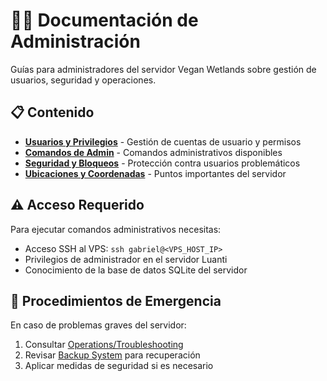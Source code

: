 # 👨‍💼 Documentación de Administración

Guías para administradores del servidor Vegan Wetlands sobre gestión de usuarios, seguridad y operaciones.

## 📋 Contenido

- **[Usuarios y Privilegios](usuarios-y-privilegios.md)** - Gestión de cuentas de usuario y permisos
- **[Comandos de Admin](comandos-admin.md)** - Comandos administrativos disponibles
- **[Seguridad y Bloqueos](seguridad-y-bloqueos.md)** - Protección contra usuarios problemáticos
- **[Ubicaciones y Coordenadas](ubicaciones-coordenadas.md)** - Puntos importantes del servidor

## ⚠️ Acceso Requerido

Para ejecutar comandos administrativos necesitas:
- Acceso SSH al VPS: `ssh gabriel@<VPS_HOST_IP>`
- Privilegios de administrador en el servidor Luanti
- Conocimiento de la base de datos SQLite del servidor

## 🚨 Procedimientos de Emergencia

En caso de problemas graves del servidor:
1. Consultar [Operations/Troubleshooting](../operations/troubleshooting.md)
2. Revisar [Backup System](../operations/backups.md) para recuperación
3. Aplicar medidas de seguridad si es necesario